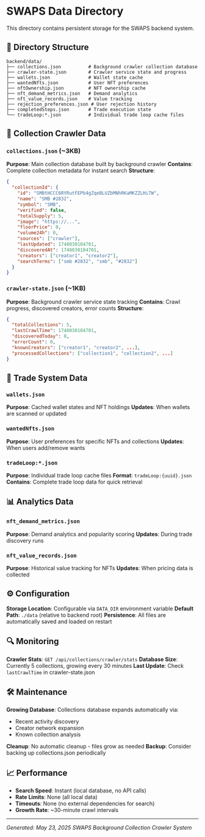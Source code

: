 # SWAPS Data Directory

This directory contains persistent storage for the SWAPS backend system.

## 📁 Directory Structure

```
backend/data/
├── collections.json          # Background crawler collection database
├── crawler-state.json        # Crawler service state and progress
├── wallets.json              # Wallet state cache
├── wantedNfts.json           # User NFT preferences
├── nftOwnership.json         # NFT ownership cache
├── nft_demand_metrics.json   # Demand analytics
├── nft_value_records.json    # Value tracking
├── rejection_preferences.json # User rejection history
├── completedSteps.json       # Trade execution state
└── tradeLoop:*.json          # Individual trade loop cache files
```

## 🤖 Collection Crawler Data

### `collections.json` (~3KB)
**Purpose**: Main collection database built by background crawler
**Contains**: Complete collection metadata for instant search
**Structure**:
```json
{
  "collectionId": {
    "id": "SMBtHCCC6RYRutFEPb4gZqeBLUZbMNhRKaMKZZLHi7W",
    "name": "SMB #2832",
    "symbol": "SMB",
    "verified": false,
    "totalSupply": 5,
    "image": "https://...",
    "floorPrice": 0,
    "volume24h": 0,
    "sources": ["crawler"],
    "lastUpdated": 1748030104701,
    "discoveredAt": 1748030104701,
    "creators": ["creator1", "creator2"],
    "searchTerms": ["smb #2832", "smb", "#2832"]
  }
}
```

### `crawler-state.json` (~1KB)
**Purpose**: Background crawler service state tracking
**Contains**: Crawl progress, discovered creators, error counts
**Structure**:
```json
{
  "totalCollections": 5,
  "lastCrawlTime": 1748030104701,
  "discoveredToday": 0,
  "errorCount": 0,
  "knownCreators": ["creator1", "creator2", ...],
  "processedCollections": ["collection1", "collection2", ...]
}
```

## 🔄 Trade System Data

### `wallets.json`
**Purpose**: Cached wallet states and NFT holdings
**Updates**: When wallets are scanned or updated

### `wantedNfts.json`
**Purpose**: User preferences for specific NFTs and collections
**Updates**: When users add/remove wants

### `tradeLoop:*.json`
**Purpose**: Individual trade loop cache files
**Format**: `tradeLoop:{uuid}.json`
**Contains**: Complete trade loop data for quick retrieval

## 📊 Analytics Data

### `nft_demand_metrics.json`
**Purpose**: Demand analytics and popularity scoring
**Updates**: During trade discovery runs

### `nft_value_records.json`
**Purpose**: Historical value tracking for NFTs
**Updates**: When pricing data is collected

## ⚙️ Configuration

**Storage Location**: Configurable via `DATA_DIR` environment variable
**Default Path**: `./data` (relative to backend root)
**Persistence**: All files are automatically saved and loaded on restart

## 🔍 Monitoring

**Crawler Stats**: `GET /api/collections/crawler/stats`
**Database Size**: Currently 5 collections, growing every 30 minutes
**Last Update**: Check `lastCrawlTime` in crawler-state.json

## 🛠 Maintenance

**Growing Database**: Collections database expands automatically via:
- Recent activity discovery
- Creator network expansion  
- Known collection analysis

**Cleanup**: No automatic cleanup - files grow as needed
**Backup**: Consider backing up collections.json periodically

## 📈 Performance

- **Search Speed**: Instant (local database, no API calls)
- **Rate Limits**: None (all local data)
- **Timeouts**: None (no external dependencies for search)
- **Growth Rate**: ~30-minute crawl intervals

---
*Generated: May 23, 2025*
*SWAPS Background Collection Crawler System* 